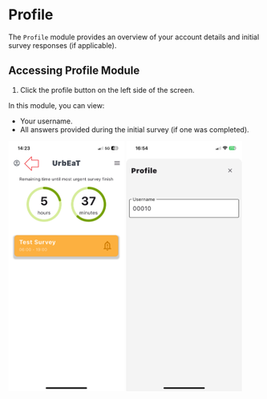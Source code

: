 # Profile
The `Profile` module provides an overview of your account details and initial survey responses (if applicable).

## Accessing Profile Module
1. Click the profile button on the left side of the screen.

In this module, you can view:
- Your username.
- All answers provided during the initial survey (if one was completed).

<img alt="alt_text" height="500" src="imgs/main_screen_profile.png"/>
<img alt="alt_text" height="500" src="imgs/profile_screen.PNG"/>